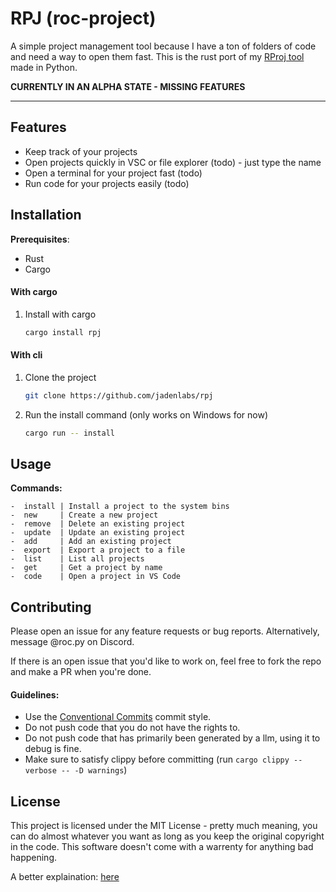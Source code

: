 # RPJ (roc-project)

A simple project management tool because I have a ton of folders of code and need a way to open them fast.
This is the rust port of my [RProj tool](https://github.com/JadenLabs/rproj) made in Python.

**CURRENTLY IN AN ALPHA STATE - MISSING FEATURES**

---

## Features

-   Keep track of your projects
-   Open projects quickly in VSC or file explorer (todo) - just type the name
-   Open a terminal for your project fast (todo)
-   Run code for your projects easily (todo)

## Installation

**Prerequisites**:

-   Rust
-   Cargo

#### With cargo

1. Install with cargo
    ```bash
    cargo install rpj
    ```

#### With cli

1. Clone the project
    ```bash
    git clone https://github.com/jadenlabs/rpj
    ```
2. Run the install command (only works on Windows for now)
    ```bash
    cargo run -- install
    ```

## Usage

**Commands:**

```
-  install | Install a project to the system bins
-  new     | Create a new project
-  remove  | Delete an existing project
-  update  | Update an existing project
-  add     | Add an existing project
-  export  | Export a project to a file
-  list    | List all projects
-  get     | Get a project by name
-  code    | Open a project in VS Code
```

## Contributing

Please open an issue for any feature requests or bug reports. Alternatively, message @roc.py on Discord.

If there is an open issue that you'd like to work on, feel free to fork the repo and make a PR when you're done.

#### Guidelines:

-   Use the [Conventional Commits](https://www.conventionalcommits.org/en/v1.0.0/) commit style.
-   Do not push code that you do not have the rights to.
-   Do not push code that has primarily been generated by a llm, using it to debug is fine.
-   Make sure to satisfy clippy before committing (run `cargo clippy --verbose -- -D warnings`)

## License

This project is licensed under the MIT License - pretty much meaning, you can do almost whatever you want as long as you keep the original copyright in the code. This software doesn't come with a warrenty for anything bad happening.

A better explaination: [here](https://www.tldrlegal.com/license/mit-license)
